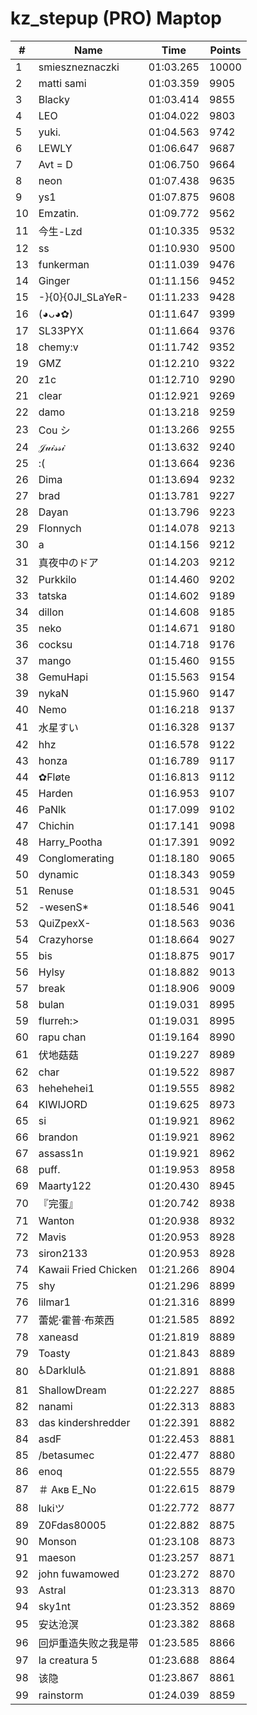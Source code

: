 # kz_stepup (PRO) Maptop

|  # | Name | Time | Points |
|-------------- | -------------- | -------------- | -------------- | 
| 1 | smieszneznaczki | 01:03.265 | 10000 | 
| 2 | matti sami | 01:03.359 | 9905 | 
| 3 | Blacky | 01:03.414 | 9855 | 
| 4 | LEO | 01:04.022 | 9803 | 
| 5 | yuki. | 01:04.563 | 9742 | 
| 6 | LEWLY | 01:06.647 | 9687 | 
| 7 | Avt = D | 01:06.750 | 9664 | 
| 8 | neon | 01:07.438 | 9635 | 
| 9 | ys1 | 01:07.875 | 9608 | 
| 10 | Emzatin. | 01:09.772 | 9562 | 
| 11 | 今生-Lzd | 01:10.335 | 9532 | 
| 12 | ss | 01:10.930 | 9500 | 
| 13 | funkerman | 01:11.039 | 9476 | 
| 14 | Ginger | 01:11.156 | 9452 | 
| 15 | -}{0}{0JI_SLaYeR- | 01:11.233 | 9428 | 
| 16 | (◕ᴗ◕✿) | 01:11.647 | 9399 | 
| 17 | SL33PYX | 01:11.664 | 9376 | 
| 18 | chemy:v | 01:11.742 | 9352 | 
| 19 | GMZ | 01:12.210 | 9322 | 
| 20 | z1c | 01:12.710 | 9290 | 
| 21 | clear | 01:12.921 | 9269 | 
| 22 | damo | 01:13.218 | 9259 | 
| 23 | Cou シ | 01:13.266 | 9255 | 
| 24 | 𝒥𝓊𝒾𝓈𝓈𝒾 | 01:13.632 | 9240 | 
| 25 | :( | 01:13.664 | 9236 | 
| 26 | Dima | 01:13.694 | 9232 | 
| 27 | brad | 01:13.781 | 9227 | 
| 28 | Dayan | 01:13.796 | 9223 | 
| 29 | Flonnych | 01:14.078 | 9213 | 
| 30 | a | 01:14.156 | 9212 | 
| 31 | 真夜中のドア | 01:14.203 | 9212 | 
| 32 | Purkkilo | 01:14.460 | 9202 | 
| 33 | tatska | 01:14.602 | 9189 | 
| 34 | dillon | 01:14.608 | 9185 | 
| 35 | neko | 01:14.671 | 9180 | 
| 36 | cocksu | 01:14.718 | 9176 | 
| 37 | mango | 01:15.460 | 9155 | 
| 38 | GemuHapi | 01:15.563 | 9154 | 
| 39 | nykaN | 01:15.960 | 9147 | 
| 40 | Nemo | 01:16.218 | 9137 | 
| 41 | 水星すい | 01:16.328 | 9137 | 
| 42 | hhz | 01:16.578 | 9122 | 
| 43 | honza | 01:16.789 | 9117 | 
| 44 | ✿Fløte | 01:16.813 | 9112 | 
| 45 | Harden | 01:16.953 | 9107 | 
| 46 | PaNlk | 01:17.099 | 9102 | 
| 47 | Chichin | 01:17.141 | 9098 | 
| 48 | Harry_Pootha | 01:17.391 | 9092 | 
| 49 | Conglomerating | 01:18.180 | 9065 | 
| 50 | dynamic | 01:18.343 | 9059 | 
| 51 | Renuse | 01:18.531 | 9045 | 
| 52 | -wesenS* | 01:18.546 | 9041 | 
| 53 | QuiZpexX- | 01:18.563 | 9036 | 
| 54 | Crazyhorse | 01:18.664 | 9027 | 
| 55 | bis | 01:18.875 | 9017 | 
| 56 | Hylsy | 01:18.882 | 9013 | 
| 57 | break | 01:18.906 | 9009 | 
| 58 | bulan | 01:19.031 | 8995 | 
| 59 | flurreh:> | 01:19.031 | 8995 | 
| 60 | rapu chan | 01:19.164 | 8990 | 
| 61 | 伏地菇菇 | 01:19.227 | 8989 | 
| 62 | char | 01:19.522 | 8987 | 
| 63 | hehehehei1 | 01:19.555 | 8982 | 
| 64 | KIWIJORD | 01:19.625 | 8973 | 
| 65 | si | 01:19.921 | 8962 | 
| 66 | brandon | 01:19.921 | 8962 | 
| 67 | assass1n | 01:19.921 | 8962 | 
| 68 | puff. | 01:19.953 | 8958 | 
| 69 | Maarty122 | 01:20.430 | 8945 | 
| 70 | 『完蛋』 | 01:20.742 | 8938 | 
| 71 | Wanton | 01:20.938 | 8932 | 
| 72 | Mavis | 01:20.953 | 8928 | 
| 73 | siron2133 | 01:20.953 | 8928 | 
| 74 | Kawaii Fried Chicken | 01:21.266 | 8904 | 
| 75 | shy | 01:21.296 | 8899 | 
| 76 | lilmar1 | 01:21.316 | 8899 | 
| 77 | 蕾妮·霍普·布萊西 | 01:21.585 | 8892 | 
| 78 | xaneasd | 01:21.819 | 8889 | 
| 79 | Toasty | 01:21.843 | 8889 | 
| 80 | ♿Darklul♿ | 01:21.891 | 8888 | 
| 81 | ShallowDream | 01:22.227 | 8885 | 
| 82 | nanami | 01:22.313 | 8883 | 
| 83 | das kindershredder | 01:22.391 | 8882 | 
| 84 | asdF | 01:22.453 | 8881 | 
| 85 | /betasumec | 01:22.477 | 8880 | 
| 86 | enoq | 01:22.555 | 8879 | 
| 87 | ＃ Акв E_No | 01:22.615 | 8879 | 
| 88 | lukiツ | 01:22.772 | 8877 | 
| 89 | Z0Fdas80005 | 01:22.882 | 8875 | 
| 90 | Monson | 01:23.108 | 8873 | 
| 91 | maeson | 01:23.257 | 8871 | 
| 92 | john fuwamowed | 01:23.272 | 8870 | 
| 93 | Astral | 01:23.313 | 8870 | 
| 94 | sky1nt | 01:23.352 | 8869 | 
| 95 | 安达沧溟 | 01:23.382 | 8868 | 
| 96 | 回炉重造失败之我是带 | 01:23.585 | 8866 | 
| 97 | la creatura 5 | 01:23.688 | 8864 | 
| 98 | 该隐 | 01:23.867 | 8861 | 
| 99 | rainstorm | 01:24.039 | 8859 | 

